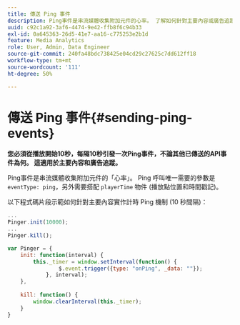 ```yaml
---
title: 傳送 Ping 事件
description: Ping事件是串流媒體收集附加元件的心率。 了解如何針對主要內容或廣告追蹤傳送計時 Ping。
uuid: c92c1a92-3af6-4474-9e42-ffb8f6c94b33
exl-id: 0a645363-26d5-41e7-aa16-c775253e2b1d
feature: Media Analytics
role: User, Admin, Data Engineer
source-git-commit: 240fa48bdc738425e04cd29c27625c7dd612ff18
workflow-type: tm+mt
source-wordcount: '111'
ht-degree: 50%

---
```


# 傳送 Ping 事件{#sending-ping-events}

**您必須從播放開始10秒，每隔10秒引發一次Ping事件，不論其他已傳送的API事件為何。 這適用於主要內容和廣告追蹤。**

Ping事件是串流媒體收集附加元件的「心率」。 Ping 呼叫唯一需要的參數是 `eventType: ping`，另外需要搭配 `playerTime` 物件 (播放點位置和時間戳記)。

以下程式碼片段示範如何針對主要內容實作計時 Ping 機制 (10 秒間隔)：

```js
... 
Pinger.init(10000); 
... 
Pinger.kill();

var Pinger = { 
    init: function(interval) { 
        this._timer = window.setInterval(function() { 
                $.event.trigger({type: "onPing", _data: ""}); 
            }, interval); 
    }, 
     
    kill: function() { 
        window.clearInterval(this._timer); 
    } 
}
```
